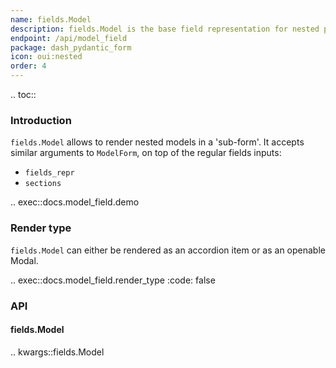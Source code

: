 ```yaml
---
name: fields.Model
description: fields.Model is the base field representation for nested pydantic models.
endpoint: /api/model_field
package: dash_pydantic_form
icon: oui:nested
order: 4
---
```


.. toc::

### Introduction

`fields.Model` allows to render nested models in a 'sub-form'.
It accepts similar arguments to `ModelForm`, on top of the regular fields inputs:
* `fields_repr`
* `sections`

.. exec::docs.model_field.demo

### Render type

`fields.Model` can either be rendered as an accordion item or as an openable Modal.

.. exec::docs.model_field.render_type
    :code: false

### API

#### fields.Model

.. kwargs::fields.Model
